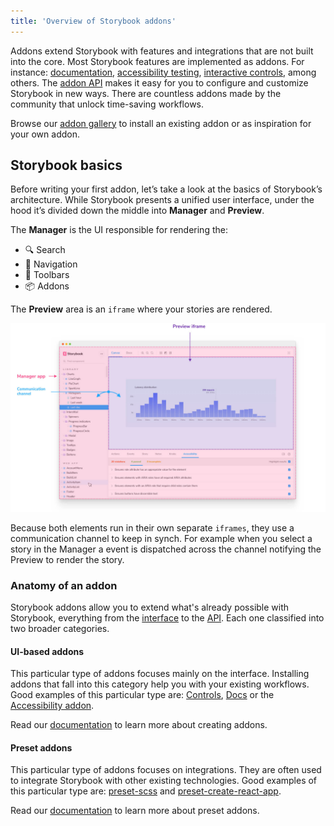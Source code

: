 ```yaml
---
title: 'Overview of Storybook addons'
---
```


Addons extend Storybook with features and integrations that are not built into the core. Most Storybook features are implemented as addons. For instance: [documentation](../writing-docs/introduction.md), [accessibility testing](https://github.com/storybookjs/storybook/tree/master/addons/a11y), [interactive controls](../essentials/controls.md), among others.
The [addon API](./addons-api.md) makes it easy for you to configure and customize Storybook in new ways. There are countless addons made by the community that unlock time-saving workflows.

Browse our [addon gallery](/addons) to install an existing addon or as inspiration for your own addon.

## Storybook basics

Before writing your first addon, let’s take a look at the basics of Storybook’s architecture. While Storybook presents a unified user interface, under the hood it’s divided down the middle into **Manager** and **Preview**.

The **Manager** is the UI responsible for rendering the:

- 🔍 Search
- 🧭 Navigation
- 🔗 Toolbars
- 📦 Addons 

The **Preview** area is an `iframe` where your stories are rendered.

![Storybook detailed window](./manager-preview.jpg)

Because both elements run in their own separate `iframes`, they use a communication channel to keep in synch. For example when you select a story in the Manager a event is dispatched across the channel notifying the Preview to render the story.

### Anatomy of an addon

Storybook addons allow you to extend what's already possible with Storybook, everything from the [interface](./addon-types.md) to the [API](./addons-api.md). Each one classified into two broader categories.

#### UI-based addons

This particular type of addons focuses mainly on the interface. Installing addons that fall into this category help you with your existing workflows. Good examples of this particular type are: [Controls](../essentials/controls.md), [Docs](../writing-docs/introduction.md) or the [Accessibility addon](https://github.com/storybookjs/storybook/tree/master/addons/a11y).

<div class="aside">
Read our <a href="./writing-addons">documentation</a> to learn more about creating addons.
</div>

#### Preset addons

This particular type of addons focuses on integrations. They are often used to integrate Storybook with other existing technologies. Good examples of this particular type are: [preset-scss](https://github.com/storybookjs/presets/tree/master/packages/preset-scss) and [preset-create-react-app](https://github.com/storybookjs/presets/tree/master/packages/preset-create-react-app).

<div class="aside">
Read our <a href="./writing-presets">documentation</a> to learn more about preset addons.
</div>